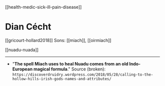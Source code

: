 [[health-medic-sick-ill-pain-disease]]
# Dian Cécht

[[gricourt-hollard2018]]
Sons: [[miach]], [[oirmiach]]

[[nuadu-nuada]]

---

- "**The spell Miach uses to heal Nuadu comes from an old Indo-European magical formula**."  Source (broken): `https://discoverdruidry.wordpress.com/2018/05/28/calling-to-the-hollow-hills-irish-gods-names-and-attributes/`



